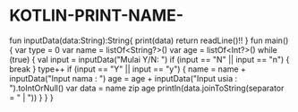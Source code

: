 # KOTLIN-PRINT-NAME-
fun inputData(data:String):String{     print(data)     return readLine()!! } fun main() {     var type = 0     var name = listOf&lt;String?>()     var age = listOf&lt;Int?>()      while (true) {         val input = inputData("Mulai Y/N: ")         if (input == "N" || input == "n") {             break         }         type++         if (input == "Y" || input == "y") {             name = name + inputData("Input nama : ")             age = age + inputData("Input usia : ").toIntOrNull()              var data = name zip age             println(data.joinToString(separator = " | "))         }     } }
